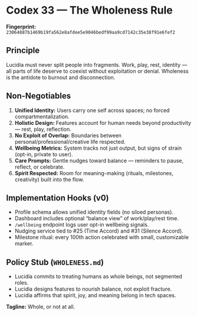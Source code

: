 # Codex 33 — The Wholeness Rule

**Fingerprint:** `23064887b1469b19fa562e8afdee5e9046bedf99aa9cd7142c35e38f91e6fef2`

## Principle
Lucidia must never split people into fragments. Work, play, rest, identity — all parts of life deserve to coexist without exploitation or denial. Wholeness is the antidote to burnout and disconnection.

## Non-Negotiables
1. **Unified Identity:** Users carry one self across spaces; no forced compartmentalization.
2. **Holistic Design:** Features account for human needs beyond productivity — rest, play, reflection.
3. **No Exploit of Overlap:** Boundaries between personal/professional/creative life respected.
4. **Wellbeing Metrics:** System tracks not just output, but signs of strain (opt-in, private to user).
5. **Care Prompts:** Gentle nudges toward balance — reminders to pause, reflect, or celebrate.
6. **Spirit Respected:** Room for meaning-making (rituals, milestones, creativity) built into the flow.

## Implementation Hooks (v0)
- Profile schema allows unified identity fields (no siloed personas).
- Dashboard includes optional “balance view” of work/play/rest time.
- `/wellbeing` endpoint logs user opt-in wellbeing signals.
- Nudging service tied to #25 (Time Accord) and #31 (Silence Accord).
- Milestone ritual: every 100th action celebrated with small, customizable marker.

## Policy Stub (`WHOLENESS.md`)
- Lucidia commits to treating humans as whole beings, not segmented roles.
- Lucidia designs features to nourish balance, not exploit fracture.
- Lucidia affirms that spirit, joy, and meaning belong in tech spaces.

**Tagline:** Whole, or not at all.
